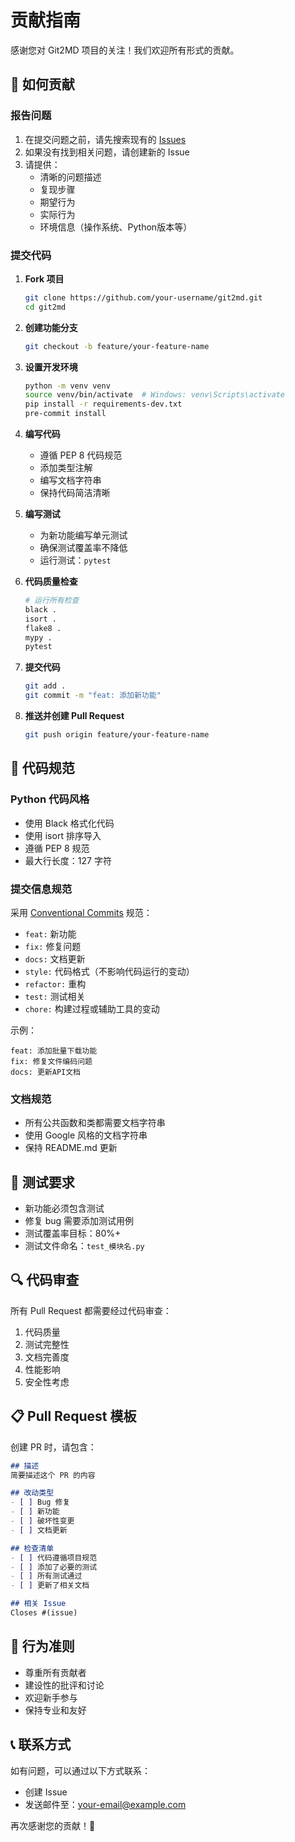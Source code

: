 # 贡献指南

感谢您对 Git2MD 项目的关注！我们欢迎所有形式的贡献。

## 🚀 如何贡献

### 报告问题

1. 在提交问题之前，请先搜索现有的 [Issues](https://github.com/your-username/git2md/issues)
2. 如果没有找到相关问题，请创建新的 Issue
3. 请提供：
   - 清晰的问题描述
   - 复现步骤
   - 期望行为
   - 实际行为
   - 环境信息（操作系统、Python版本等）

### 提交代码

1. **Fork 项目**
   ```bash
   git clone https://github.com/your-username/git2md.git
   cd git2md
   ```

2. **创建功能分支**
   ```bash
   git checkout -b feature/your-feature-name
   ```

3. **设置开发环境**
   ```bash
   python -m venv venv
   source venv/bin/activate  # Windows: venv\Scripts\activate
   pip install -r requirements-dev.txt
   pre-commit install
   ```

4. **编写代码**
   - 遵循 PEP 8 代码规范
   - 添加类型注解
   - 编写文档字符串
   - 保持代码简洁清晰

5. **编写测试**
   - 为新功能编写单元测试
   - 确保测试覆盖率不降低
   - 运行测试：`pytest`

6. **代码质量检查**
   ```bash
   # 运行所有检查
   black .
   isort .
   flake8 .
   mypy .
   pytest
   ```

7. **提交代码**
   ```bash
   git add .
   git commit -m "feat: 添加新功能"
   ```

8. **推送并创建 Pull Request**
   ```bash
   git push origin feature/your-feature-name
   ```

## 📝 代码规范

### Python 代码风格

- 使用 Black 格式化代码
- 使用 isort 排序导入
- 遵循 PEP 8 规范
- 最大行长度：127 字符

### 提交信息规范

采用 [Conventional Commits](https://www.conventionalcommits.org/) 规范：

- `feat:` 新功能
- `fix:` 修复问题
- `docs:` 文档更新
- `style:` 代码格式（不影响代码运行的变动）
- `refactor:` 重构
- `test:` 测试相关
- `chore:` 构建过程或辅助工具的变动

示例：
```
feat: 添加批量下载功能
fix: 修复文件编码问题
docs: 更新API文档
```

### 文档规范

- 所有公共函数和类都需要文档字符串
- 使用 Google 风格的文档字符串
- 保持 README.md 更新

## 🧪 测试要求

- 新功能必须包含测试
- 修复 bug 需要添加测试用例
- 测试覆盖率目标：80%+
- 测试文件命名：`test_模块名.py`

## 🔍 代码审查

所有 Pull Request 都需要经过代码审查：

1. 代码质量
2. 测试完整性
3. 文档完善度
4. 性能影响
5. 安全性考虑

## 📋 Pull Request 模板

创建 PR 时，请包含：

```markdown
## 描述
简要描述这个 PR 的内容

## 改动类型
- [ ] Bug 修复
- [ ] 新功能
- [ ] 破坏性变更
- [ ] 文档更新

## 检查清单
- [ ] 代码遵循项目规范
- [ ] 添加了必要的测试
- [ ] 所有测试通过
- [ ] 更新了相关文档

## 相关 Issue
Closes #(issue)
```

## 🤝 行为准则

- 尊重所有贡献者
- 建设性的批评和讨论
- 欢迎新手参与
- 保持专业和友好

## 📞 联系方式

如有问题，可以通过以下方式联系：

- 创建 Issue
- 发送邮件至：your-email@example.com

再次感谢您的贡献！🎉 